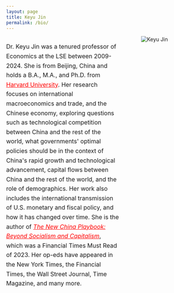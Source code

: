 ```yaml
---
layout: page
title: Keyu Jin
permalink: /bio/
---
```


<!-- 开始文本和图片布局的容器 -->
<div class="content-container" style="display: flex; align-items: flex-start; justify-content: flex-start; width: 70vw; margin: 0 auto; flex-direction: row;">

  <!-- 左侧：文本内容 -->
  <div class="text-content" style="flex: 1; padding-right: 30px;">
    <p style="font-size: 16px; line-height: 1.6;">
      Dr. Keyu Jin was a tenured professor of Economics at the LSE between 2009-2024. She is from Beijing, China and holds a B.A., M.A., and Ph.D. from <a href="https://www.harvard.edu/" style="color:red;">Harvard University</a>. Her research focuses on international macroeconomics and trade, and the Chinese economy, exploring questions such as technological competition between China and the rest of the world, what governments' optimal policies should be in the context of China's rapid growth and technological advancement, capital flows between China and the rest of the world, and the role of demographics. Her work also includes the international transmission of U.S. monetary and fiscal policy, and how it has changed over time. She is the author of <a href="https://www.keyujin.co/the-new-china-playbook/" style="color:red; font-style: italic;">The New China Playbook: Beyond Socialism and Capitalism</a>, which was a Financial Times Must Read of 2023. Her op-eds have appeared in the New York Times, the Financial Times, the Wall Street Journal, Time Magazine, and many more.
    </p>
  </div>

  <!-- 右侧：图片 -->
  <div class="image-content" style="flex: 1; padding-left: 30px;">
    <img src="{{ site.baseurl }}/images/12.jpeg" alt="Keyu Jin" style="max-width: 100%; height: auto;">
  </div>

</div>

<!-- 响应式样式，确保在小屏幕上图片在上，文字在下 -->
<style>
  /* 默认（PC端）布局：文字在左，图片在右 */
  .content-container {
    display: flex;
    flex-direction: row;
    align-items: flex-start;
    justify-content: flex-start;
  }

  /* 在小屏幕（手机端）上，将布局改为图片在上，文字在下 */
  @media (max-width: 768px) {
    .content-container {
      flex-direction: column;
      justify-content: center;
      align-items: center;
    }

    /* 调整文字和图片间距 */
    .text-content {
      padding-right: 0;
      padding-bottom: 20px; /* 让图片和文字间距更大 */
    }

    .image-content {
      padding-left: 0;
    }
  }
</style>
<!-- 结束文本和图片布局的容器 -->
